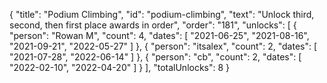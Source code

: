{
  "title": "Podium Climbing",
  "id": "podium-climbing",
  "text": "Unlock third, second, then first place awards in order",
  "order": "181",
  "unlocks": [
    {
      "person": "Rowan M",
      "count": 4,
      "dates": [
        "2021-06-25",
        "2021-08-16",
        "2021-09-21",
        "2022-05-27"
      ]
    },
    {
      "person": "itsalex",
      "count": 2,
      "dates": [
        "2021-07-28",
        "2022-06-14"
      ]
    },
    {
      "person": "cb",
      "count": 2,
      "dates": [
        "2022-02-10",
        "2022-04-20"
      ]
    }
  ],
  "totalUnlocks": 8
}